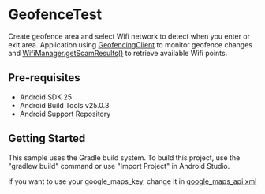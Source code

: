 # GeofenceTest
Create geofence area and select Wifi network to detect when you enter or exit area.
Application using [GeofencingClient](https://developers.google.com/android/reference/com/google/android/gms/location/GeofencingClient) to monitor geofence changes and [WifiManager.getScamResults()](https://developer.android.com/reference/android/net/wifi/WifiManager.html#getScanResults()) to retrieve available Wifi points. 

Pre-requisites
--------------

- Android SDK 25
- Android Build Tools v25.0.3
- Android Support Repository


Getting Started
---------------

This sample uses the Gradle build system. To build this project, use the
"gradlew build" command or use "Import Project" in Android Studio.

If you want to use your google_maps_key, change it in [google_maps_api.xml](https://github.com/Tyomnuy/GeofenceTest/blob/master/app/src/debug/res/values/google_maps_api.xml)
